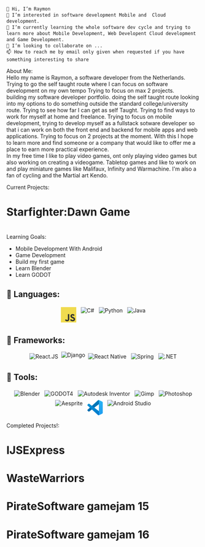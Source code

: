     👋 Hi, I’m Raymon
    👀 I’m interested in software development Mobile and  Cloud development. 
    🌱 I’m currently learning the whole software dev cycle and trying to learn more about Mobile Development, Web Developent Cloud development and Game Development.
    💞️ I’m looking to collaborate on ...
    📫 How to reach me by email only given when requested if you have something interesting to share
<p>
About Me:<br>
Hello my name is Raymon, a software developer from the Netherlands. Trying to go the  self taught route where I can focus on software development on my own tempo
Trying to focus on max 2 projects.
<br>
building my software developer portfolio. doing the self taught route looking into my options to do something outside the standard college/university route. Trying to see how far I can get as self Taught.
Trying to find ways to work for myself at home and freelance. Trying to focus on mobile development, trying to develop myself as a fullstack sotware developer so that i can work on both the front end and backend for mobile apps and web applications. Trying to focus on 2 projects at the moment.
With this I hope to learn more and find someone or a company that would like to offer me a place to earn more practical experience. 
<br>
In my free time I like to play video games, ont only playing video games but also working on creating a videogame. Tabletop games and like to work on and play miniature games like Malifaux, Infinity and Warmachine. I'm also a fan of cycling and the Martial art Kendo.
</p>

Current Projects:
# Starfighter:Dawn Game
# 


Learning Goals:
<ul>
    <li>Mobile Development With Android</li>
    <li>Game Development</li>
    <Li>Build my first game</Li>
    <li>Learn Blender</li>
    <Li>Learn GODOT</Li>
</ul>

## 🧰 Languages:
<p align="center">
<img src="https://raw.githubusercontent.com/github/explore/80688e429a7d4ef2fca1e82350fe8e3517d3494d/topics/javascript/javascript.png" alt="Javascript" height="40" style="vertical-align:top; margin:4px">
<img src="https://upload.wikimedia.org/wikipedia/commons/b/bd/Logo_C_sharp.svg" alt="C#" height="40" style="vertical-align:top; margin:4px">
<img src="https://upload.wikimedia.org/wikipedia/commons/c/c3/Python-logo-notext.svg" alt="Python" height="40" style="vertical-align:top; margin:4px">
<img src="https://logos-world.net/wp-content/uploads/2022/07/Java-Logo.png" alt="Java" height="40" style="vertical-align:top; margin:4px">
</p>

## 🧰 Frameworks:
<p align="center">
<img src="[[https://cdn.iconscout.com/icon/free/png-512/free-react-1-282599.png?f=webp&w=256](https://commons.wikimedia.org/wiki/File:React-icon.svg)](https://www.vhv.rs/dpng/d/524-5245981_react-js-logo-png-transparent-png-download.png)" alt="React.JS" height="40" style="vertical-align:top; margin:4px">
<img src="[https://www.vhv.rs/viewpic/iTiiwox_django-development-png-transparent-django-logo-png-download/#](https://www.vhv.rs/dpng/d/208-2081416_django-development-png-transparent-django-logo-png-download.png)" alt="Django" height="40" style= Vertical-align:top; margin:4px>
<img src="https://upload.wikimedia.org/wikipedia/commons/thumb/a/a7/React-icon.svg/512px-React-icon.svg.png?20220125121207" alt="React Native" height="40" style="vertical-align:top; margin:4px">
<img src="https://spring.io/img/spring.svg" alt="Spring" height="40" style="vertical-align:top; margin:4px">
<img src="https://upload.wikimedia.org/wikipedia/commons/e/ee/.NET_Core_Logo.svg" alt=".NET" height="40" style="vertical-align:top; margin:4px">
</p>

## 🧰 Tools:
<p align="center">
<img src="https://upload.wikimedia.org/wikipedia/commons/0/0c/Blender_logo_no_text.svg" alt="Blender" height="40" style="vertical-align:top; margin:4px"> 
<img src="https://upload.wikimedia.org/wikipedia/commons/6/6a/Godot_icon.svg" alt="GODOT4" height="40" style="vertical-align:top; margin:4px">
<img src="https://blogs.autodesk.com/inventor/wp-content/uploads/sites/73/2017/09/inventor-icon-128px-hd.png" alt="Autodesk Inventor" height="40" style="vertical-align:top; margin:4px">
<img src="https://upload.wikimedia.org/wikipedia/commons/4/45/The_GIMP_icon_-_gnome.svg" alt="Gimp" height="40" style="vertical-align:top; margin:4px">
<img src="https://upload.wikimedia.org/wikipedia/commons/a/af/Adobe_Photoshop_CC_icon.svg" alt="Photoshop" height="40" style="vertical-align:top; margin:4px">
<img src="https://tapggc.org/_astro/Aseprite.DK35zxJY.png" alt="Aesprite" height="40" style="vertical-align:top; margin:4px">
<img src="https://raw.githubusercontent.com/github/explore/80688e429a7d4ef2fca1e82350fe8e3517d3494d/topics/visual-studio-code/visual-studio-code.png" alt="VS Code" height="40" style="vertical-align:top; margin:4px">
<img src="https://upload.wikimedia.org/wikipedia/commons/c/c1/Android_Studio_icon_%282023%29.svg" alt="Android Studio" height="40" style="vertical-align:top; margin:4px">
</p>

Completed Projects!:
# IJSExpress
<a href=""></a>
# WasteWarriors
<a href=""></a> 
# PirateSoftware gamejam 15
<a href=""></a> 
# PirateSoftware gamejam 16
<a href=""></a> 



<!---
Zerophreak/Zerophreak is a ✨ special ✨ repository because its `README.md` (this file) appears on your GitHub profile.
You can click the Preview link to take a look at your changes.
--->
